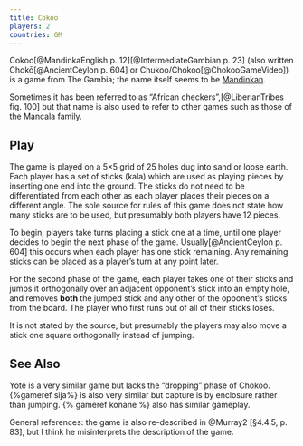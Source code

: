 ```yaml
---
title: Cokoo
players: 2
countries: GM
---
```


<p class="lead">
<span lang="mnk" class="aka noun">Cokoo</span>[@MandinkaEnglish p. 12][@IntermediateGambian p. 23] (also written Chokō[@AncientCeylon p. 604] or Chukoo/Chokoo[@ChokooGameVideo]) is a game from The Gambia; the name itself seems to be <a href="https://en.wikipedia.org/wiki/Mandinka_language">Mandinkan</a>. 
</p>

Sometimes it has been referred to as “African checkers”,[@LiberianTribes fig. 100] but that name is also used to refer to other games such as those of the Mancala family.

<!--
(ثُكُو?) (<span lang="ff-Adlm" class="aka noun">𞤕𞤮𞤳𞤮𞥅</span>?)
-->

## Play

The game is played on a 5×5 grid of 25 holes dug into sand or loose earth. Each player has a set of sticks (<span lang="mnk">kala</span>) which are used as playing pieces by inserting one end into the ground. The sticks do not need to be differentiated from each other as each player places their pieces on a different angle. The sole source for rules of this game does not state how many sticks are to be used, but presumably both players have 12 pieces.

To begin, players take turns placing a stick one at a time, until one player decides to begin the next phase of the game. Usually[@AncientCeylon p. 604] this occurs when each player has one stick remaining. Any remaining sticks can be placed as a player’s turn at any point later.

For the second phase of the game, each player takes one of their sticks and jumps it orthogonally over an adjacent opponent’s stick into an empty hole, and removes **both** the jumped stick and any other of the opponent’s sticks from the board. The player who first runs out of all of their sticks loses.

It is not stated by the source, but presumably the players may also move a stick one square orthogonally instead of jumping.

<!--
Might be pictured here:
https://doi.org/10.25549/impa-m26095
https://doi.org/10.25549/impa-m26099
-->

## See Also

Yote is a very similar game but lacks the “dropping” phase of Chokoo. {%gameref sija%} is also very similar but capture is by enclosure rather than jumping. {% gameref konane %} also has similar gameplay.

General references: the game is also re-described in @Murray2 [§4.4.5, p. 83], but I think he misinterprets the description of the game.
